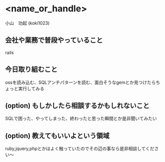 # <name_or_handle>
 
小山　功起 (koki1023)
 
## 会社や業務で普段やっていること
 
rails
 
## 今日取り組むこと
 
ossを読み込む、SQLアンチパターンを読む、面白そうなgemとか見つけたらちょっと実行してみる
 
## (option) もしかしたら相談するかもしれないこと
 
SQLで困った、やってしまった、終わったと思った瞬間とか是非聞いてみたい
 
 
## (option) 教えてもいいよという領域
 
ruby,jquery,phpとかはよく触っていたのでその辺の事なら是非相談してください〜
